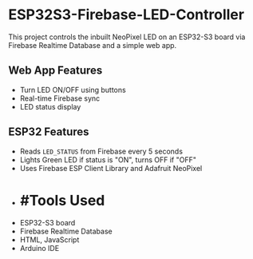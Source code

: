 # ESP32S3-Firebase-LED-Controller
This project controls the inbuilt NeoPixel LED on an ESP32-S3 board via Firebase Realtime Database and a simple web app.

##  Web App Features
- Turn LED ON/OFF using buttons
- Real-time Firebase sync
- LED status display

##  ESP32 Features
- Reads `LED_STATUS` from Firebase every 5 seconds
- Lights Green LED if status is "ON", turns OFF if "OFF"
- Uses Firebase ESP Client Library and Adafruit NeoPixel
- # #Tools Used
- ESP32-S3 board
- Firebase Realtime Database
- HTML, JavaScript
- Arduino IDE

